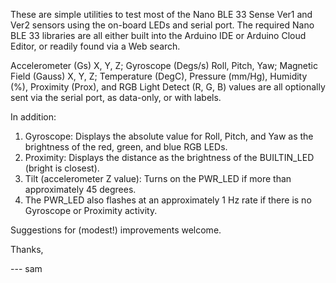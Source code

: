 These are simple utilities to test most of the Nano BLE 33 Sense Ver1 and Ver2 sensors using the on-board LEDs and serial port. The required Nano BLE 33 libraries are all either built into the Arduino IDE or Arduino Cloud Editor, or readily found via a Web search.

Accelerometer (Gs) X, Y, Z; Gyroscope (Degs/s) Roll, Pitch, Yaw; Magnetic Field (Gauss) X, Y, Z; Temperature (DegC), Pressure (mm/Hg), Humidity (%), Proximity (Prox), and RGB Light Detect (R, G, B) values are all optionally sent via the serial port, as data-only, or with labels.

In addition:

1. Gyroscope: Displays the absolute value for Roll, Pitch, and Yaw as the brightness of the red, green, and blue RGB LEDs.
2. Proximity: Displays the distance as the brightness of the BUILTIN_LED (bright is closest).
3. Tilt (accelerometer Z value): Turns on the PWR_LED if more than approximately 45 degrees.
4. The PWR_LED also flashes at an approximately 1 Hz rate if there is no Gyroscope or Proximity activity.

Suggestions for (modest!) improvements welcome.

Thanks,

--- sam

